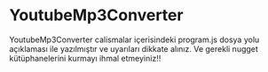 # YoutubeMp3Converter
YoutubeMp3Converter
calismalar içerisindeki program.js dosya yolu açıklaması ile yazılmıştır ve uyarıları dikkate alınız.
Ve gerekli nugget kütüphanelerini kurmayı ihmal etmeyiniz!!
